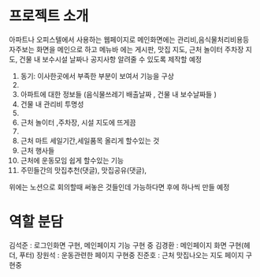 # 프로젝트 소개
아파트나 오피스텔에서 사용하는 웹페이지로 메인화면에는 관리비,음식물처리비용등 자주보는 화면을 메인으로 하고
메뉴바 에는 게시판, 맛집 지도, 근처 놀이터 주차장 지도, 건물 내 보수시설 날짜나 공지사항 알려줄 수 있도록 제작할 예정

1. 동기: 이사한곳에서 부족한 부분이 보여서 기능을 구상
2. 
3. 아파트에 대한 정보들 (음식물쓰레기 배출날짜 , 건물 내 보수날짜들 )
4. 건물 내 관리비 투명성
5. 
6. 근처 놀이터 ,주차장, 시설 지도에 뜨게끔
7. 
8. 근처 마트 세일기간,세일품목 올리게 할수있는 것
9. 근처 행사들
10. 근처에 운동모임 쉽게 할수있는 기능
11. 주민들간의 맛집추천(댓글), 맛집공유(댓글),

위에는 노션으로 회의할때 써놓은 것들인데 가능하다면 후에 하나씩 만들 예정

# 역할 분담
김석준 : 로그인화면 구현, 메인페이지 기능 구현 중
김경환 : 메인페이지 화면 구현(헤더, 푸터)
장원석 : 운동관련한 페이지 구현중
진준호 : 근처 맛집나오는 지도 페이지 구현중
